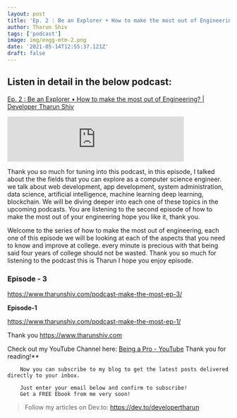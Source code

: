 ```yaml
---
layout: post
title: 'Ep. 2 : Be an Explorer • How to make the most out of Engineering? | Developer Tharun Shiv'
author: Tharun Shiv
tags: ['podcast']
image: img/engg-mtm-2.png
date: '2021-05-14T12:55:37.121Z'
draft: false
---
```


## Listen in detail in the below podcast:

<a href="https://anchor.fm/developertharun/episodes/Ep--2--Be-an-Explorer--How-to-make-the-most-out-of-Engineering---Developer-Tharun-Shiv-epm4or/a-a4g7tog">Ep. 2 : Be an Explorer • How to make the most out of Engineering? | Developer Tharun Shiv</a>

<iframe src="https://anchor.fm/developertharun/embed/episodes/Ep--2--Be-an-Explorer--How-to-make-the-most-out-of-Engineering---Developer-Tharun-Shiv-epm4or/a-a4g7tog" height="102px" width="400px" frameborder="0" scrolling="no"></iframe>

Thank you so much for tuning into this podcast, in this episode, I talked about the the fields that you can explore as a computer science engineer. we talk about web development, app development, system administration, data science, artificial intelligence, machine learning deep learning, blockchain. We will be diving deeper into each one of these topics in the upcoming podcasts. You are listening to the second episode of how to make the most out of your engineering hope you like it, thank you.

Welcome to the series of how to make the most out of engineering, each one of this episode we will be looking at each of the aspects that you need to know and improve at college. every minute is precious with that being said four years of college should not be wasted. Thank you so much for listening to the podcast this is Tharun I hope you enjoy episode.

### Episode - 3

https://www.tharunshiv.com/podcast-make-the-most-ep-3/

**Episode-1**

https://www.tharunshiv.com/podcast-make-the-most-ep-1/

Thank you
https://www.tharunshiv.com

Check out my YouTube Channel here: <a href="https://www.youtube.com/c/developerTharun">Being a Pro - YouTube</a> Thank you for reading!\*\*

        Now you can subscribe to my blog to get the latest posts delivered directly to your inbox.

        Just enter your email below and confirm to subscribe!
        Get a FREE Ebook from me very soon!

> Follow my articles on Dev.to: https://dev.to/developertharun
